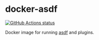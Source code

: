 # docker-asdf

[![GitHub Actions status](https://github.com/sgerrand/docker-asdf/actions/workflows/test.yml/badge.svg?branch=main)](https://github.com/sgerrand/docker-asdf/actions/workflows/test.yml)

Docker image for running [asdf](https://asdf-vm.com/) and plugins.
